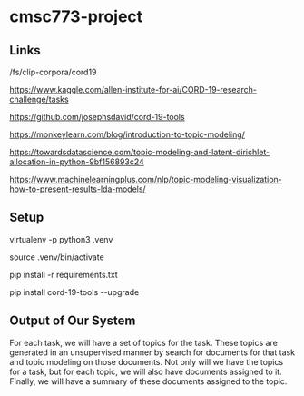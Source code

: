 # cmsc773-project

## Links

/fs/clip-corpora/cord19

https://www.kaggle.com/allen-institute-for-ai/CORD-19-research-challenge/tasks

https://github.com/josephsdavid/cord-19-tools

https://monkeylearn.com/blog/introduction-to-topic-modeling/

https://towardsdatascience.com/topic-modeling-and-latent-dirichlet-allocation-in-python-9bf156893c24

https://www.machinelearningplus.com/nlp/topic-modeling-visualization-how-to-present-results-lda-models/

## Setup

virtualenv -p python3 .venv

source .venv/bin/activate

pip install -r requirements.txt

pip install cord-19-tools --upgrade

## Output of Our System

For each task, we will have a set of topics for the task. These topics are generated in an unsupervised manner
by search for documents for that task and topic modeling on those documents. Not only will we have the topics
for a task, but for each topic, we will also have documents assigned to it. Finally, we will have a summary
of these documents assigned to the topic.
